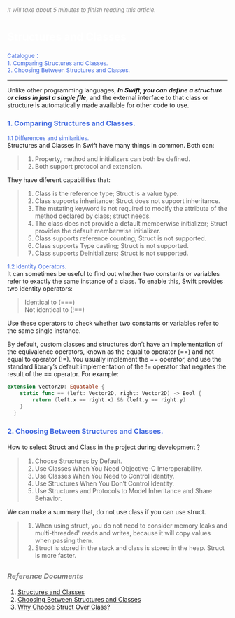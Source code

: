
<font color=gray size=2>*It will take about 5 minutes to finish reading this article.*</font>

# **<font size=5 color=#FFFFFF>Structures and Classes</font>**  
<font size=2 color=#4169E1>Catalogue：</font>    
<font size=2 color=#4169E1>1. Comparing Structures and Classes.</font>   
<font size=2 color=#4169E1>2. Choosing Between Structures and Classes.</font>      

-----------------
Unlike other programming languages, <strong>*In Swift, you can define a structure or class in just a single file*</strong>, and the external interface to that class or structure is automatically made available for other code to use.

### <font size=3 color=#4169E1>**1. Comparing Structures and Classes.**</font> 

<font size=2 color=#4169E1>1.1 Differences and similarities.</font>   
Structures and Classes in Swift have many things in common. Both can:
>1. Property, method and initializers can both be defined.  
>2. Both support protocol and extension.

They have diferent capabilities that:

>1. Class is the reference type; Struct is a value type.
>2. Class supports inheritance; Struct does not support inheritance.
>3. The mutating keyword is not required to modify the attribute of the method declared by class; struct needs.
>4. The class does not provide a default memberwise initializer; Struct provides the default memberwise initializer.
>5. Class supports reference counting; Struct is not supported.
>6. Class supports Type casting; Struct is not supported.
>7. Class supports Deinitializers; Struct is not supported.

<font size=2 color=#4169E1>1.2 Identity Operators.</font>  
It can sometimes be useful to find out whether two constants or variables refer to exactly the same instance of a class. To enable this, Swift provides two identity operators:

> Identical to (===)  
> Not identical to (!==)  

Use these operators to check whether two constants or variables refer to the same single instance.

By default, custom classes and structures don’t have an implementation of the equivalence operators, known as the equal to operator (==) and not equal to operator (!=). You usually implement the == operator, and use the standard library’s default implementation of the != operator that negates the result of the == operator. For example:
```Swift 
extension Vector2D: Equatable {
    static func == (left: Vector2D, right: Vector2D) -> Bool {
        return (left.x == right.x) && (left.y == right.y)
    }
  }
```

### <font size=3 color=#4169E1>**2. Choosing Between Structures and Classes.**</font> 
How to select Struct and Class in the project during development？
> 1. Choose Structures by Default.
> 2. Use Classes When You Need Objective-C Interoperability.
> 3. Use Classes When You Need to Control Identity.
> 4. Use Structures When You Don’t Control Identity.
> 5. Use Structures and Protocols to Model Inheritance and Share Behavior.

We can make a summary that, do not use class if you can use struct.

> 1. When using struct, you do not need to consider memory leaks and multi-threaded' reads and writes, because it will copy values when passing them.
> 2. Struct is stored in the stack and class is stored in the heap. Struct is more faster.


## **<font color=gray size=3 >*Reference Documents*</font>**
1. [Structures and Classes](https://docs.swift.org/swift-book/LanguageGuide/ClassesAndStructures.html)   
2. [Choosing Between Structures and Classes](https://developer.apple.com/documentation/swift/choosing-between-structures-and-classes)  
3. [Why Choose Struct Over Class?](https://stackoverflow.com/questions/24232799/why-choose-struct-over-class?rq=1)

